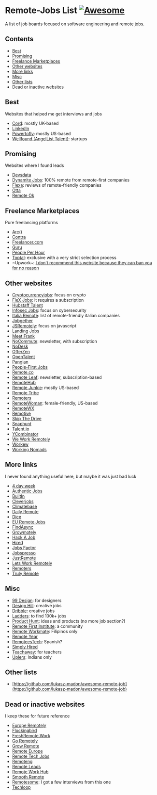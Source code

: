 # Remote-Jobs List [![Awesome](https://awesome.re/badge.svg)](https://awesome.re)

A list of job boards focused on software engineering and remote jobs.

## Contents
- [Best](#best)
- [Promising](#promising)
- [Freelance Marketplaces](#freelance-marketplaces)
- [Other websites](#other-websites)
- [More links](#more-links)
- [Misc](#misc)
- [Other lists](#other-lists)
- [Dead or inactive websites](#dead-or-inactive-websites)

## Best
Websites that helped me get interviews and jobs
* [Cord](https://cord.co/): mostly UK-based
* [LinkedIn](https://www.linkedin.com/jobs/)
* [Powertofly](https://powertofly.com/jobs/): mostly US-based
* [Wellfound (AngelList Talent)](https://angel.co/): startups

## Promising
Websites where I found leads
* [Devsdata](https://devsdata.com/careers/)
* [Dynamite Jobs](https://dynamitejobs.com/): 100% remote from remote-first companies
* [Flexa](https://flexa.careers/): reviews of remote-friendly companies
* [Otta](https://otta.com)
* [Remote Ok](https://remoteok.com)

## Freelance Marketplaces
Pure freelancing platforms
* [Arc()](https://arc.dev)
* [Contra](https://contra.com)
* [Freelancer.com](https://www.freelancer.com/)
* [Guru](https://www.guru.com/)
* [People Per Hour](https://www.peopleperhour.com/)
* [Toptal](https://www.toptal.com/): exclusive with a very strict selection process
* ~Upwork~: [I don't recommend this website because they can ban you for no reason](https://medium.com/@albertorossotto/about-the-right-to-be-forgotten-1d50f1f66a45)

## Other websites
* [Cryptocurrencyjobs](https://cryptocurrencyjobs.co/): focus on crypto
* [FleX Jobs](https://www.flexjobs.com): it requires a subscription
* [Hubstaff Talent](https://hubstafftalent.net)
* [Infosec Jobs](https://infosec-jobs.com/): focus on cybersecurity
* [Italia Remote](https://italiaremote.com/companies): list of remote-friendly italian companies
* [Jobgether](https://en.jobgether.com)
* [JSRemotely](https://jsremotely.com/): focus on javascript
* [Landing Jobs](https://landing.jobs)
* [Meet Frank](https://meetfrank.com)
* [NoCommute](https://www.nocommutejob.com/): newsletter, with subscription
* [NoDesk](https://nodesk.co)
* [OfferZen](https://www.offerzen.com)
* [OpenTalent](https://opentalent.co)
* [Pangian](https://pangian.com)
* [People-First Jobs](https://peoplefirstjobs.com)
* [Remote.co](https://remote.co)
* [Remote Leaf](https://remoteleaf.com/): newsletter, subscription-based
* [RemoteHub](https://www.remotehub.com)
* [Remote Junkie](https://jobs.remoteworkjunkie.com): mostly US-based
* [Remote Tribe](https://www.remotetribe.life)
* [Remoters](https://remoters.net)
* [RemoteWoman](https://remotewoman.com): female-friendly, US-based
* [RemoteWX](https://remotewx.com)
* [Remotive](https://remotive.com)
* [Skip The Drive](https://www.skipthedrive.com)
* [Snaphunt](https://snaphunt.com)
* [Talent.io](https://www.talent.io/p/en-fr/home)
* [YCombinator](https://www.ycombinator.com/jobs/role/all/remote/)
* [We Work Remotely](https://weworkremotely.com)
* [Workew](https://workew.com)
* [Working Nomads](https://www.workingnomads.com/jobs)

## More links
I never found anything useful here, but maybe it was just bad luck
* [4 day week](https://4dayweek.io/)
* [Authentic Jobs](https://authenticjobs.com)
* [BuiltIn](https://builtin.com/)
* [Cleverjobs](https://cleverjobs.net)
* [Climatebase](https://climatebase.org/)
* [Daily Remote](https://dailyremote.com)
* [Dice](https://www.dice.com)
* [EU Remote Jobs](https://euremotejobs.com)
* [FindAsync](https://www.findasync.com/?job-categories=back-end-programming)
* [Growmotely](https://www.growmotely.com/job-board/)
* [Hack A Job](https://hackajob.co/)
* [Hired](https://hired.com/)
* [Jobs Factor](https://jobsfactor.eu)
* [Jobspresso](https://jobspresso.co/)
* [JustRemote](https://justremote.co)
* [Lets Work Remotely](https://www.letsworkremotely.com)
* [Remoters](https://www.remoters.me)
* [Truly Remote](https://trulyremote.co)

## Misc
* [99 Design](https://99designs.com): for designers
* [Design Hill](https://www.designhill.com): creative jobs
* [Dribble](https://dribbble.com): creative jobs
* [Ladders](https://www.theladders.com): to find 100k+ jobs
* [Product Hunt](https://www.producthunt.com): ideas and products (no more job section?)
* [Remote First Institute](https://remote-first.institute): a community
* [Remote Workmate](https://www.linkedin.com/company/remote-workmate/): Filipinos only
* [Remote Year](https://linktr.ee/remoteyear)
* [RemoteesTech](https://www.remoteestech.com/): Spanish?
* [Simply Hired](http://www.simplyhired.com/)
* [Teachaway](https://www.teachaway.com/): for teachers
* [Uplers](https://www.uplers.com/): Indians only

## Other lists
* [https://github.com/lukasz-madon/awesome-remote-job](https://github.com/lukasz-madon/awesome-remote-job)

## Dead or inactive websites
I keep these for future reference
* [Europe Remotely](http://europeremotely.com/)
* [Flockingbird](https://search.flockingbird.social/)
* [FreshRemote.Work](https://freshremote.work)
* [Go Remotely](https://goremotely.net)
* [Grow Remote](https://jobs.growremote.ie/home/)
* [Remote Europe](https://remote-europe.com)
* [Remote Tech Jobs](https://www.remotetechjobs.com)
* [Remoteng](https://remoteng.com)
* [Remote Leads](https://remoteleads.io/)
* [Remote Work Hub](https://remoteworkhub.com/)
* [Smooth Remote](https://smoothremote.com)
* [Remotesome](https://www.remotesome.com): I got a few interviews from this one
* [Techloop](https://jobs.techloop.io)
